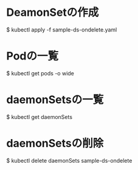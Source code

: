 # DeamonSetの作成
$ kubectl apply -f sample-ds-ondelete.yaml

# Podの一覧
$ kubectl get pods -o wide
# daemonSetsの一覧
$ kubectl get daemonSets

# daemonSetsの削除
$ kubectl delete daemonSets sample-ds-ondelete
